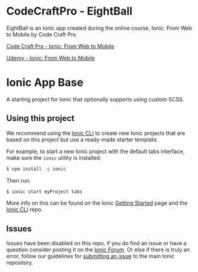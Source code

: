 CodeCraftPro - EightBall
==========
EightBall is an Ionic app created during the online course, Ionic: From Web to Mobile by Code Craft Pro.

[Code Craft Pro - Ionic: From Web to Mobile](http://school.codecraftpro.com/courses/ionic-from-web-to-mobile?utm_source=codecraftpro.com&utm_medium=frontpage&utm_campaign=website)

[Udemy - Ionic: From Web to Mobile](https://www.udemy.com/ionic-from-web-to-mobile/learn/#/)

Ionic App Base
=====================

A starting project for Ionic that optionally supports using custom SCSS.

## Using this project

We recommend using the [Ionic CLI](https://github.com/driftyco/ionic-cli) to create new Ionic projects that are based on this project but use a ready-made starter template.

For example, to start a new Ionic project with the default tabs interface, make sure the `ionic` utility is installed:

```bash
$ npm install -g ionic
```

Then run:

```bash
$ ionic start myProject tabs
```

More info on this can be found on the Ionic [Getting Started](http://ionicframework.com/getting-started) page and the [Ionic CLI](https://github.com/driftyco/ionic-cli) repo.

## Issues
Issues have been disabled on this repo, if you do find an issue or have a question consider posting it on the [Ionic Forum](http://forum.ionicframework.com/).  Or else if there is truly an error, follow our guidelines for [submitting an issue](http://ionicframework.com/submit-issue/) to the main Ionic repository.
